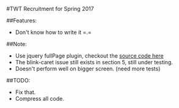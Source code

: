 #TWT Recruitment for Spring 2017

##Features:
- Don't know how to write it =.=

##Note:
- Use jquery fullPage plugin, checkout the [source code here](https://github.com/alvarotrigo/fullPage.js)
- The blink-caret issue still exists in section 5, still under testing.
- Doesn't perform well on bigger screen. (need more tests)

##TODO:
- Fix that.
- Compress all code.
